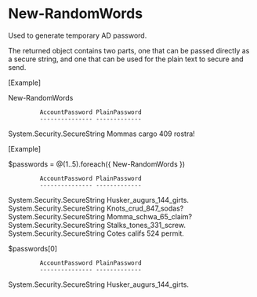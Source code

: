 # New-RandomWords

Used to generate temporary AD password.

The returned object contains two parts, one that can be passed directly as a secure string, and one that can be used for the plain text to secure and send.



[Example]

New-RandomWords

             AccountPassword PlainPassword
             --------------- -------------
System.Security.SecureString Mommas cargo 409 rostra!


[Example]

$passwords = @(1..5).foreach({ New-RandomWords })

             AccountPassword PlainPassword
             --------------- -------------
System.Security.SecureString Husker_augurs_144_girts.
System.Security.SecureString Knots_crud_847_sodas?
System.Security.SecureString Momma_schwa_65_claim?
System.Security.SecureString Stalks_tones_331_screw.
System.Security.SecureString Cotes califs 524 permit.

$passwords[0]

             AccountPassword PlainPassword
             --------------- -------------
System.Security.SecureString Husker_augurs_144_girts.

